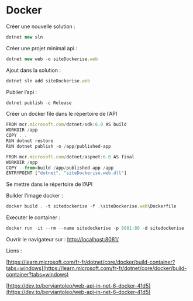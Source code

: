 # Docker

Créer une nouvelle solution :

```jsx
dotnet new sln
```

Créer une projet minimal api :

```jsx
dotnet new web -o siteDockerise.web
```

Ajout dans la solution :

```jsx
dotnet sln add siteDockerise.web
```

Publier l’api :

```jsx
dotnet publish -c Release
```

Créer un docker file dans le répertoire de l’API

```jsx
FROM mcr.microsoft.com/dotnet/sdk:6.0 AS build
WORKDIR /app
COPY . .
RUN dotnet restore
RUN dotnet publish -o /app/published-app

FROM mcr.microsoft.com/dotnet/aspnet:6.0 AS final
WORKDIR /app
COPY --from=build /app/published-app /app
ENTRYPOINT ["dotnet", "siteDockerise.web.dll"]
```

Se mettre dans le répertoire de l’API

Builder l’image docker :

```jsx
docker build . -t sitedockerise -f .\siteDockerise.web\Dockerfile
```

Executer le  container :

```jsx
docker run -it --rm --name sitedockerise -p 8081:80 -d sitedockerise
```

Ouvrir le navigateur sur : [http://localhost:8081/](http://localhost:8081/)

Liens :

[https://learn.microsoft.com/fr-fr/dotnet/core/docker/build-container?tabs=windows](https://learn.microsoft.com/fr-fr/dotnet/core/docker/build-container?tabs=windows)

[https://dev.to/berviantoleo/web-api-in-net-6-docker-41d5](https://dev.to/berviantoleo/web-api-in-net-6-docker-41d5)